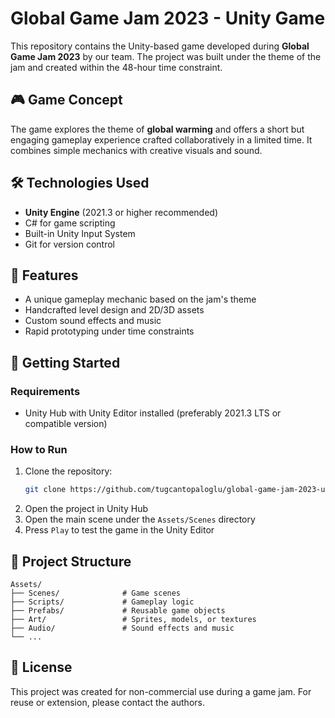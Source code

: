 # Global Game Jam 2023 - Unity Game

This repository contains the Unity-based game developed during **Global Game Jam 2023** by our team. The project was built under the theme of the jam and created within the 48-hour time constraint.

## 🎮 Game Concept

The game explores the theme of **global warming** and offers a short but engaging gameplay experience crafted collaboratively in a limited time. It combines simple mechanics with creative visuals and sound.

## 🛠️ Technologies Used

- **Unity Engine** (2021.3 or higher recommended)
- C# for game scripting
- Built-in Unity Input System
- Git for version control

## 🧠 Features

- A unique gameplay mechanic based on the jam's theme
- Handcrafted level design and 2D/3D assets
- Custom sound effects and music
- Rapid prototyping under time constraints

## 🚀 Getting Started

### Requirements

- Unity Hub with Unity Editor installed (preferably 2021.3 LTS or compatible version)

### How to Run

1. Clone the repository:
   ```bash
   git clone https://github.com/tugcantopaloglu/global-game-jam-2023-unitygame.git
   ```
2. Open the project in Unity Hub
3. Open the main scene under the `Assets/Scenes` directory
4. Press `Play` to test the game in the Unity Editor

## 📁 Project Structure

```
Assets/
├── Scenes/              # Game scenes
├── Scripts/             # Gameplay logic
├── Prefabs/             # Reusable game objects
├── Art/                 # Sprites, models, or textures
├── Audio/               # Sound effects and music
└── ...
```

## 📜 License

This project was created for non-commercial use during a game jam. For reuse or extension, please contact the authors.
